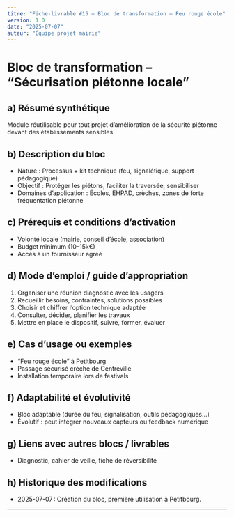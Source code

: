 ```yaml
---
titre: "Fiche-livrable #15 – Bloc de transformation – Feu rouge école"
version: 1.0
date: "2025-07-07"
auteur: "Équipe projet mairie"
---
```


# Bloc de transformation – “Sécurisation piétonne locale”

## a) Résumé synthétique

Module réutilisable pour tout projet d’amélioration de la sécurité piétonne devant des établissements sensibles.

## b) Description du bloc

- Nature : Processus + kit technique (feu, signalétique, support pédagogique)
- Objectif : Protéger les piétons, faciliter la traversée, sensibiliser
- Domaines d’application : Écoles, EHPAD, crèches, zones de forte fréquentation piétonne

## c) Prérequis et conditions d’activation

- Volonté locale (mairie, conseil d’école, association)
- Budget minimum (10–15k€)
- Accès à un fournisseur agréé

## d) Mode d’emploi / guide d’appropriation

1. Organiser une réunion diagnostic avec les usagers
2. Recueillir besoins, contraintes, solutions possibles
3. Choisir et chiffrer l’option technique adaptée
4. Consulter, décider, planifier les travaux
5. Mettre en place le dispositif, suivre, former, évaluer

## e) Cas d’usage ou exemples

- “Feu rouge école” à Petitbourg
- Passage sécurisé crèche de Centreville
- Installation temporaire lors de festivals

## f) Adaptabilité et évolutivité

- Bloc adaptable (durée du feu, signalisation, outils pédagogiques…)
- Évolutif : peut intégrer nouveaux capteurs ou feedback numérique

## g) Liens avec autres blocs / livrables

- Diagnostic, cahier de veille, fiche de réversibilité

## h) Historique des modifications

- 2025-07-07 : Création du bloc, première utilisation à Petitbourg.

---
